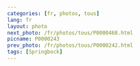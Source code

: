```yaml
---
categories: [fr, photos, tous]
lang: fr
layout: photo
next_photo: /fr/photos/tous/P0000468.html
picname: P0000243
prev_photo: /fr/photos/tous/P0000242.html
tags: [Springbock]
---
```

